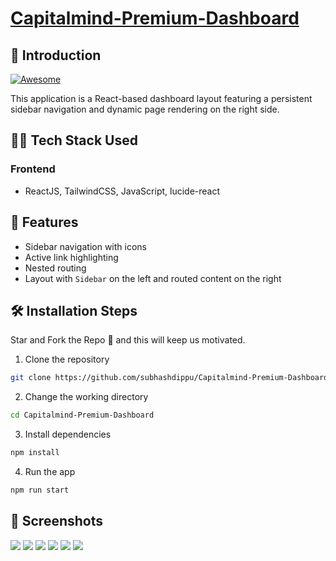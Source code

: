 # [Capitalmind-Premium-Dashboard]([https://travel-saathi.netlify.app/](https://food-app-client-three.vercel.app))

## 📌 Introduction

[![Awesome](https://awesome.re/badge.svg)](https://awesome.re)

This application is a React-based dashboard layout featuring a persistent sidebar navigation and dynamic page rendering on the right side.

## 👨‍💻 Tech Stack Used

### Frontend
 - ReactJS, TailwindCSS, JavaScript, lucide-react

## 🚀 Features

- Sidebar navigation with icons 
- Active link highlighting 
- Nested routing 
- Layout with `Sidebar` on the left and routed content on the right

## 🛠️ Installation Steps

Star and Fork the Repo 🌟 and this will keep us motivated.

1. Clone the repository

```bash
git clone https://github.com/subhashdippu/Capitalmind-Premium-Dashboard.git
```

2. Change the working directory

```bash
cd Capitalmind-Premium-Dashboard
```

3. Install dependencies

```bash
npm install
```

4. Run the app

```bash
npm run start
```

## 📸 Screenshots

<img src='./FastFeast/Readme/Home.png'/>
<img src='./FastFeast/Readme/Screenshot_1.png'/>
<img src='./FastFeast/Readme/Screenshot_2.png'/>
<img src='./FastFeast/Readme/SignIn.png'/>
<img src='./FastFeast/Readme/Cart.png'/>
<img src='./FastFeast/Readme/Admin Page.png'/>

